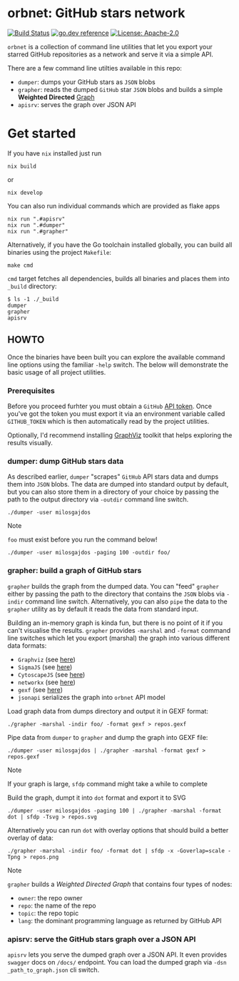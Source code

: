 # orbnet: GitHub stars network

[![Build Status](https://github.com/milosgajdos/orbnet/workflows/CI/badge.svg)](https://github.com/milosgajdos/orbnet/actions?query=workflow%3ACI)
[![go.dev reference](https://img.shields.io/badge/go.dev-reference-007d9c?logo=go&logoColor=white&style=flat-square)](https://pkg.go.dev/github.com/milosgajdos/orbnet)
[![License: Apache-2.0](https://img.shields.io/badge/License-Apache--2.0-blue.svg)](https://opensource.org/licenses/Apache-2.0)

`orbnet` is a collection of command line utilities that let you export your starred GitHub repositories as a network and serve it via a simple API.

There are a few command line utilties available in this repo:
* `dumper`: dumps your GitHub stars as `JSON` blobs
* `grapher`: reads the dumped `GitHub` star `JSON` blobs and builds a simple **Weighted Directed** [Graph](https://en.wikipedia.org/wiki/Graph_(discrete_mathematics))
* `apisrv`: serves the graph over JSON API

# Get started

If you have `nix` installed just run
```shell
nix build
```

or

```shell
nix develop
```

You can also run individual commands which are provided as flake apps
```shell
nix run ".#apisrv"
nix run ".#dumper"
nix run ".#grapher"
```

Alternatively, if you have the Go toolchain installed globally, you can build all binaries using the project `Makefile`:

```shell
make cmd
```

`cmd` target fetches all dependencies, builds all binaries and places them into `_build` directory:

```shell
$ ls -1 ./_build
dumper
grapher
apisrv
```

## HOWTO

Once the binaries have been built you can explore the available command line options using the familiar `-help` switch. The below will demonstrate the basic usage of all project utilities.

### Prerequisites

Before you proceed furhter you must obtain a `GitHub` [API token](https://github.com/settings/tokens). Once you've got the token you must export it
via an environment variable called `GITHUB_TOKEN` which is then automatically read by the project utilities.

Optionally, I'd recommend installing [GraphViz](https://graphviz.org/) toolkit that helps exploring the results visually.

### dumper: dump GitHub stars data

As described earlier, `dumper` "scrapes" `GitHub` API stars data and dumps them into `JSON` blobs. The data are dumped into standard output by default,
but you can also store them in a directory of your choice by passing the path to the output directory via `-outdir` command line switch.

```shell
./dumper -user milosgajdos
```

> [!NOTE]
> `foo` must exist before you run the command below!
```shell
./dumper -user milosgajdos -paging 100 -outdir foo/
```

### grapher: build a graph of GitHub stars

`grapher` builds the graph from the dumped data. You can "feed" `grapher` either by passing the path to the directory that contains the `JSON` blobs
via `-indir` command line switch. Alternatively, you can also `pipe` the data to the `grapher` utility as by default it reads the data from standard input.

Building an in-memory graph is kinda fun, but there is no point of it if you can't visualise the results. `grapher` provides `-marshal` and `-format`
command line switches which let you export (marshal) the graph into various different data formats:
* `Graphviz` (see [here](https://graphviz.org/doc/info/lang.html))
* `SigmaJS` (see [here](http://sigmajs.org/))
* `CytoscapeJS` (see [here](https://js.cytoscape.org/))
* `networkx` (see [here](https://networkx.org/documentation/stable//reference/readwrite/json_graph.html))
* `gexf` (see [here](https://gephi.org/gexf/format/))
* `jsonapi` serializes the graph into `orbnet` API model

Load graph data from dumps directory and output it in GEXF format:
```shell
./grapher -marshal -indir foo/ -format gexf > repos.gexf
```

Pipe data from `dumper` to `grapher` and dump the graph into GEXF file:
```shell
./dumper -user milosgajdos | ./grapher -marshal -format gexf > repos.gexf
```

> [!NOTE]
> If your graph is large, `sfdp` command might take a while to complete


Build the graph, dumpt it into `dot` format and export it to SVG
```shell
./dumper -user milosgajdos -paging 100 | ./grapher -marshal -format dot | sfdp -Tsvg > repos.svg
```

Alternatively you can run `dot` with overlay options that should build a better overlay of data:
```
./grapher -marshal -indir foo/ -format dot | sfdp -x -Goverlap=scale -Tpng > repos.png
```

> [!NOTE]
> `grapher` builds a *Weighted Directed Graph* that contains four types of nodes:

* `owner`: the repo owner
* `repo`: the name of the repo
* `topic`: the repo topic
* `lang`: the dominant programming language as returned by GitHub API

### apisrv: serve the GitHub stars graph over a JSON API

`apisrv` lets you serve the dumped graph over a JSON API. It even provides `swagger` docs on `/docs/` endpoint.
You can load the dumped graph via `-dsn _path_to_graph.json` cli switch.
